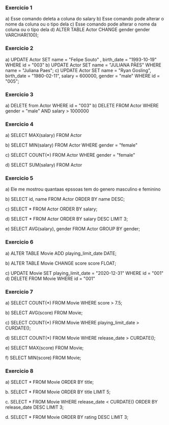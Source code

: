 ### Exercicio 1

a) Esse comando deleta a coluna do salary
b) Esse comando pode alterar o nome da coluna ou o tipo dela
c) Esse comando pode alterar o nome da coluna ou o tipo dela
d)
    ALTER TABLE Actor CHANGE gender gender VARCHAR(100);

### Exercicio 2
a)
UPDATE Actor 
SET name = "Felipe Souto" , birth_date = "1993-10-19"
WHERE id = "003"
b)
UPDATE Actor
SET name = "JULIANA PÃES"
WHERE name = "Juliana Paes";
c)
UPDATE Actor
SET 
name = "Ryan Gosling",
birth_date = "1980-02-11",
salary = 600000,
gender = "male"
WHERE id = "005";


### Exercicio 3
a)
DELETE from Actor WHERE id = "003"
b)
DELETE FROM Actor
WHERE
	gender = "male" AND
	salary > 1000000

### Exercicio 4 

a) 
SELECT MAX(salary) FROM Actor

b) 
SELECT MIN(salary) FROM Actor WHERE gender = "female"

c)
SELECT COUNT(*) FROM Actor WHERE gender = "female"

d)
SELECT SUM(salary) FROM Actor

### Exercicio 5

a) Ele me mostrou quantaas epssoas tem do genero masculino e feminino

b)
SELECT id, name FROM Actor
ORDER BY name DESC;

c)
SELECT * FROM Actor
ORDER BY salary;

d)
SELECT * FROM Actor
ORDER BY salary DESC
LIMIT 3;

e)
SELECT AVG(salary), gender FROM Actor
GROUP BY gender;

### Exercicio 6

a)
ALTER TABLE Movie ADD playing_limit_date DATE;

b)
ALTER TABLE Movie CHANGE score score FLOAT;

c)
UPDATE Movie
SET
	playing_limit_date = "2020-12-31"
WHERE id = "001"
d)
DELETE FROM Movie WHERE id = "001"

### Exercicio 7

a)
SELECT COUNT(*) FROM Movie WHERE score > 7.5;

b)
SELECT AVG(score) FROM Movie;

c)
SELECT COUNT(*) FROM Movie WHERE playing_limit_date > CURDATE();

d)
SELECT COUNT(*) FROM Movie WHERE release_date > CURDATE();

e)
SELECT MAX(score) FROM Movie;

f)
SELECT MIN(score) FROM Movie;


### Exercicio 8
a)
SELECT * FROM Movie ORDER BY title;

b.
SELECT * FROM Movie ORDER BY title LIMIT 5;

c.
SELECT * FROM Movie 
WHERE release_date < CURDATE() 
ORDER BY release_date DESC 
LIMIT 3;

d.
SELECT * FROM Movie 
ORDER BY rating DESC 
LIMIT 3;